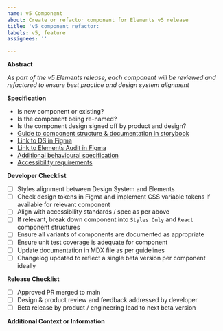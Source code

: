 ```yaml
---
name: v5 Component
about: Create or refactor component for Elements v5 release
title: 'v5 component refactor: '
labels: v5, feature
assignees: ''

---
```


**Abstract**

_As part of the v5 Elements release, each component will be reviewed and refactored to ensure best practice and design system alignment_

**Specification**

- Is new component or existing?
- Is the component being re-named?
- Is the component design signed off by product and design?
- [Guide to component structure & documentation in storybook](https://github.com/reapit/elements/wiki/Developer-Contribution-Guide)
- [Link to DS in Figma]()
- [Link to Elements Audit in Figma]()
- [Additional behavioural specification]()
- [Accessibility requirements]()

**Developer Checklist**

- [ ] Styles alignment between Design System and Elements
- [ ] Check design tokens in Figma and implement CSS variable tokens if available for relevant component
- [ ] Align with accessibility standards / spec as per above
- [ ] If relevant, break down component into `Styles Only` and `React` component structures
- [ ] Ensure all variants of components are documented as appropriate 
- [ ] Ensure unit test coverage is adequate for component
- [ ] Update documentation in MDX file as per guidelines
- [ ] Changelog updated to reflect a single beta version per component ideally

**Release Checklist**

- [ ] Approved PR merged to main
- [ ] Design & product review and feedback addressed by developer
- [ ] Beta release by product / engineering lead to next beta version

**Additional Context or Information**

